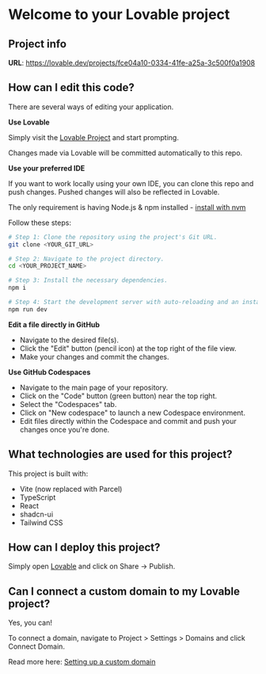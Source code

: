 # Welcome to your Lovable project

## Project info

**URL**: https://lovable.dev/projects/fce04a10-0334-41fe-a25a-3c500f0a1908

## How can I edit this code?

There are several ways of editing your application.

**Use Lovable**

Simply visit the [Lovable Project](https://lovable.dev/projects/fce04a10-0334-41fe-a25a-3c500f0a1908) and start prompting.

Changes made via Lovable will be committed automatically to this repo.

**Use your preferred IDE**

If you want to work locally using your own IDE, you can clone this repo and push changes. Pushed changes will also be reflected in Lovable.

The only requirement is having Node.js & npm installed - [install with nvm](https://github.com/nvm-sh/nvm#installing-and-updating)

Follow these steps:

```sh
# Step 1: Clone the repository using the project's Git URL.
git clone <YOUR_GIT_URL>

# Step 2: Navigate to the project directory.
cd <YOUR_PROJECT_NAME>

# Step 3: Install the necessary dependencies.
npm i

# Step 4: Start the development server with auto-reloading and an instant preview.
npm run dev
```

**Edit a file directly in GitHub**

- Navigate to the desired file(s).
- Click the "Edit" button (pencil icon) at the top right of the file view.
- Make your changes and commit the changes.

**Use GitHub Codespaces**

- Navigate to the main page of your repository.
- Click on the "Code" button (green button) near the top right.
- Select the "Codespaces" tab.
- Click on "New codespace" to launch a new Codespace environment.
- Edit files directly within the Codespace and commit and push your changes once you're done.

## What technologies are used for this project?

This project is built with:

- Vite (now replaced with Parcel)
- TypeScript
- React
- shadcn-ui
- Tailwind CSS

## How can I deploy this project?

Simply open [Lovable](https://lovable.dev/projects/fce04a10-0334-41fe-a25a-3c500f0a1908) and click on Share -> Publish.

## Can I connect a custom domain to my Lovable project?

Yes, you can!

To connect a domain, navigate to Project > Settings > Domains and click Connect Domain.

Read more here: [Setting up a custom domain](https://docs.lovable.dev/tips-tricks/custom-domain#step-by-step-guide)
